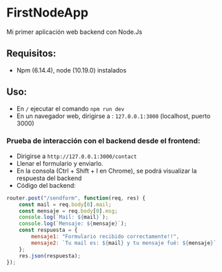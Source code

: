 # FirstNodeApp
Mi primer aplicación web backend con Node.Js

## Requisitos:
- Npm (6.14.4), node (10.19.0) instalados

## Uso:
- En `/` ejecutar el comando `npm run dev`
- En un navegador web, dirigirse a : `127.0.0.1:3000` (localhost, puerto 3000)

### Prueba de interacción con el backend desde el frontend:
- Dirigirse a `http://127.0.0.1:3000/contact`
- Llenar el formulario y enviarlo.
- En la consola (Ctrl + Shift + I en Chrome), se podrá visualizar la respuesta del backend
- Código del backend: 
```javascript
router.post("/sendform", function(req, res) {
    const mail = req.body[0].mail;
    const mensaje = req.body[0].msg;
    console.log(`Mail: ${mail}`);
    console.log(`Mensaje: ${mensaje}`);
    const respuesta = {
        mensaje1: "Formulario recibido correctamente!!",
        mensaje2: `Tu mail es: ${mail} y tu mensaje fué: ${mensaje}`
    };
    res.json(respuesta);
});
```

